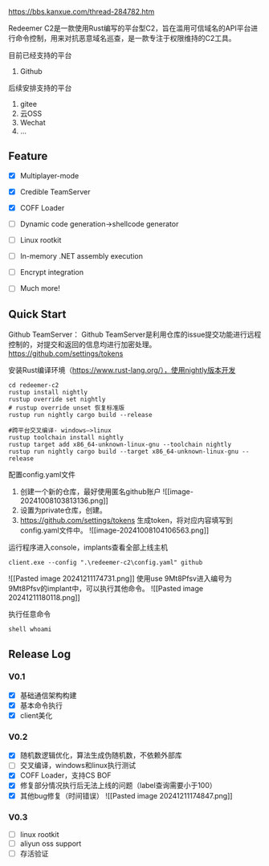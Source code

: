 https://bbs.kanxue.com/thread-284782.htm

Redeemer C2是一款使用Rust编写的平台型C2，旨在滥用可信域名的API平台进行命令控制，用来对抗恶意域名巡查，是一款专注于权限维持的C2工具。

目前已经支持的平台
1. Github

后续安排支持的平台
1. gitee
2. 云OSS
3. Wechat
4. ...

## Feature
- [x] Multiplayer-mode
- [x] Credible TeamServer
- [x] COFF Loader
- [ ] Dynamic code generation->shellcode generator
- [ ] Linux rootkit
- [ ] In-memory .NET assembly execution
- [ ] Encrypt integration
- [ ] Much more!


## Quick Start

Github TeamServer：
Github TeamServer是利用仓库的issue提交功能进行远程控制的，对提交和返回的信息均进行加密处理。
https://github.com/settings/tokens

安装Rust编译环境（https://www.rust-lang.org/），使用nightly版本开发
```shell
cd redeemer-c2
rustup install nightly
rustup override set nightly
# rustup override unset 恢复标准版
rustup run nightly cargo build --release
```
```shell
#跨平台交叉编译- windows—>linux
rustup toolchain install nightly 
rustup target add x86_64-unknown-linux-gnu --toolchain nightly
rustup run nightly cargo build --target x86_64-unknown-linux-gnu --release
```
配置config.yaml文件

1. 创建一个新的仓库，最好使用匿名github账户
![[image-20241008103813136.png]]
2. 设置为private仓库，创建。
3. https://github.com/settings/tokens 生成token，将对应内容填写到config.yaml文件中。
![[image-20241008104106563.png]]

运行程序进入console，implants查看全部上线主机
```shell
client.exe --config ".\redeemer-c2\config.yaml" github
```
![[Pasted image 20241211174731.png]]
使用use 9Mt8Pfsv进入编号为9Mt8Pfsv的implant中，可以执行其他命令。
![[Pasted image 20241211180118.png]]

执行任意命令
```shell
shell whoami
```

## Release Log

### V0.1
- [x] 基础通信架构构建
- [x] 基本命令执行
- [x] client美化

### V0.2
- [x] 随机数逻辑优化，算法生成伪随机数，不依赖外部库
- [ ] 交叉编译，windows和linux执行测试
- [x] COFF Loader，支持CS BOF
- [x] 修复部分情况执行后无法上线的问题（label查询需要小于100）
- [x] 其他bug修复（时间错误）
![[Pasted image 20241211174847.png]]

### V0.3
- [ ] linux rootkit
- [ ] aliyun oss support
- [ ] 存活验证
